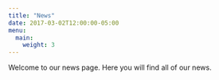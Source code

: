```yaml
---
title: "News"
date: 2017-03-02T12:00:00-05:00
menu:
  main:
    weight: 3
---
```

Welcome to our news page. Here you will find all of our news.
